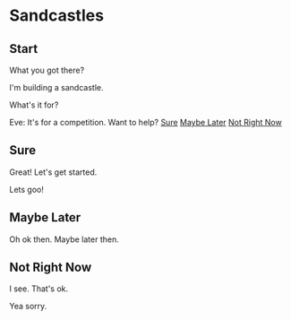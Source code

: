 # Sandcastles

## Start

What you got there?

I'm building a sandcastle.

What's it for?

Eve: It's for a competition. Want to help?
[Sure](https://www.example.com)
[Maybe Later](https://www.example.com)
[Not Right Now](https://www.example.com)

## Sure

Great! Let's get started.

Lets goo!

## Maybe Later

Oh ok then. Maybe later then.

## Not Right Now

I see. That's ok.

Yea sorry.
